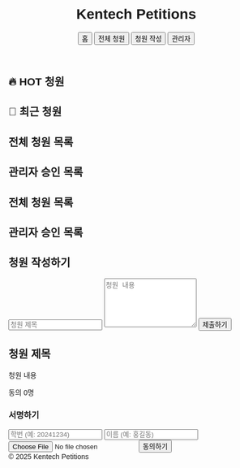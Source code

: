 <!DOCTYPE html>
<html lang="ko">
<head>
  <meta charset="UTF-8">
  <meta name="viewport" content="width=device-width, initial-scale=1.0">
  <title>Kentech Petitions</title>
  <script src="https://cdn.tailwindcss.com"></script>
  <script src="https://cdn.jsdelivr.net/npm/@supabase/supabase-js@1"></script>
  <style>body { font-family: 'Noto Sans KR', sans-serif; }</style>
</head>
<body class="bg-gray-100 text-gray-900">
  
<header class="bg-blue-700 text-white p-4 flex justify-between items-center">
  <h1 class="text-2xl font-bold">Kentech Petitions</h1>
  <nav class="space-x-4">
    <button onclick="showPage('main')">홈</button>
    <button onclick="showPage('list')">전체 청원</button>
    <button onclick="showPage('write')">청원 작성</button>
    <button onclick="showPage('admin')">관리자</button>
  </nav>
</header>
  
<section id="page-main" class="container mx-auto p-6">
  <h2 class="text-4xl font-bold mb-6">🔥 HOT 청원</h2>
  <div id="hot-petitions" class="grid grid-cols-1 md:grid-cols-2 lg:grid-cols-3 gap-6 mb-10"></div>

  <h2 class="text-3xl font-bold mb-4">📜 최근 청원</h2>
  <ul id="recent-petitions" class="divide-y divide-gray-300"></ul>
</section>

<section id="page-list" class="hidden container mx-auto p-6">
  <h2 class="text-3xl font-bold mb-6">전체 청원 목록</h2>
  <ul id="all-petitions" class="divide-y divide-gray-300"></ul>
</section>

<section id="page-admin" class="hidden container mx-auto p-6">
  <h2 class="text-3xl font-bold mb-6">관리자 승인 목록</h2>
  <ul id="unapproved-petitions" class="divide-y divide-gray-300"></ul>
</section>

<section id="page-list" class="hidden container mx-auto p-6">
  <h2 class="text-3xl font-bold mb-6">전체 청원 목록</h2>
  <ul id="all-petitions" class="divide-y divide-gray-300"></ul>
</section>

<section id="page-admin" class="hidden container mx-auto p-6">
  <h2 class="text-3xl font-bold mb-6">관리자 승인 목록</h2>
  <ul id="unapproved-petitions" class="divide-y divide-gray-300"></ul>
</section>

<section id="page-write" class="hidden container mx-auto p-6">
  <h2 class="text-3xl font-bold mb-6">청원 작성하기</h2>
  <input id="petition-title" type="text" class="w-full border p-2 mb-4 rounded" placeholder="청원 제목">
  <textarea id="petition-content" class="w-full border p-2 mb-4 rounded" placeholder="청원 내용" rows="6"></textarea>
  <button onclick="submitPetition()" class="bg-blue-700 text-white px-6 py-2 rounded">제출하기</button>
</section>

<section id="page-detail" class="hidden container mx-auto p-6">
  <h2 id="detail-title" class="text-3xl font-bold mb-4">청원 제목</h2>
  <p id="detail-description" class="text-gray-700 mb-6">청원 내용</p>
  <p id="detail-support" class="text-green-600 font-semibold mb-6">동의 0명</p>

 <div class="bg-gray-50 p-4 rounded mb-6">
  <h3 class="text-xl font-semibold mb-4">서명하기</h3>
  <input id="support-student-id" type="text" class="w-full border p-2 mb-2 rounded" placeholder="학번 (예: 20241234)">
  <input id="support-name" type="text" class="w-full border p-2 mb-2 rounded" placeholder="이름 (예: 홍길동)">
  <input id="support-file" type="file" class="w-full mb-2">
  <button onclick="submitSupport()" class="bg-green-600 text-white px-4 py-2 rounded">동의하기</button>
</div>
</section>

<script>
let currentPetition = null;
let supabaseClient = null;

window.onload = async () => {
  const supabaseUrl = 'https://ybbpzwvigqgleywnwkij.supabase.co';
  const supabaseKey = 'eyJhbGciOiJIUzI1NiIsInR5cCI6IkpXVCJ9.eyJpc3MiOiJzdXBhYmFzZSIsInJlZiI6InliYnB6d3ZpZ3FnbGV5d253a2lqIiwicm9sZSI6ImFub24iLCJpYXQiOjE3NDU5Mjk1NzUsImV4cCI6MjA2MTUwNTU3NX0.3JF0NvkBLyJZkFtcpOvtYkA8CfUnp_CKuAoI13CyJxg';
  supabaseClient = window.supabase.createClient(supabaseUrl, supabaseKey);
  console.log("✅ Supabase initialized", supabaseClient);

  await loadRecentPetitions();
  await loadAllPetitions();
  await loadHotPetitions();
  await loadUnapprovedPetitions();
};

function showPage(page) {
  const pages = ['main', 'list', 'detail', 'write', 'admin'];
  pages.forEach(id => {
    const el = document.getElementById(`page-${id}`);
    if (el) el.classList.add('hidden');
  });
  const showEl = document.getElementById(`page-${page}`);
  if (showEl) showEl.classList.remove('hidden');
}

async function submitPetition() {
  const title = document.getElementById('petition-title').value;
  const content = document.getElementById('petition-content').value;
  if (!title || !content) return alert('모든 항목을 입력해주세요.');

  const { error } = await supabaseClient.from('petitions').insert([
  { title, description: content, support_count: 0, approved: false }
]);

if (error) return alert('청원 등록 실패: ' + error.message);

// ✅ 바로 관리자 목록과 홈 목록 갱신
await loadRecentPetitions();
await loadAllPetitions();
await loadUnapprovedPetitions();
await loadHotPetitions();

// ✅ 등록 후 바로 관리자에게 승인 요청으로 이동하거나 메시지
alert('청원이 등록되었습니다. 관리자의 승인을 기다립니다.');
showPage('main'); // 또는 'admin'으로 보내도 OK

}

async function loadRecentPetitions() {
  const { data } = await supabaseClient.from('petitions')
    .select('*')
    .eq('approved', true)
    .order('created_at', { ascending: false })
    .limit(10);
  const list = document.getElementById('recent-petitions');
  list.innerHTML = '';
  data?.forEach(p => {
    const li = document.createElement('li');
    li.className = 'py-2 flex justify-between cursor-pointer hover:text-blue-600';
    li.innerHTML = `<span>${p.title}</span><span class="text-gray-500">${new Date(p.created_at).toLocaleDateString()}</span>`;
    li.onclick = () => openDetail(p);
    list.appendChild(li);
  });
}

async function loadAllPetitions() {
  const { data } = await supabaseClient.from('petitions')
    .select('*')
    .eq('approved', true)
    .order('created_at', { ascending: false });
  const list = document.getElementById('all-petitions');
  list.innerHTML = '';
  data?.forEach(p => {
    const li = document.createElement('li');
    li.className = 'py-4 flex justify-between cursor-pointer hover:text-blue-600';
    li.innerHTML = `<span>${p.title}</span><span>동의 ${p.support_count}명</span>`;
    li.onclick = () => openDetail(p);
    list.appendChild(li);
  });
}

async function loadHotPetitions() {
  const { data } = await supabaseClient.from('petitions')
    .select('*')
    .eq('approved', true)
    .order('support_count', { ascending: false })
    .limit(3);
  const container = document.getElementById('hot-petitions');
  container.innerHTML = '';
  data?.forEach(p => {
    const div = document.createElement('div');
    div.className = 'bg-white p-4 rounded shadow cursor-pointer hover:bg-blue-50';
    div.innerHTML = `<h3 class="text-xl font-bold mb-2">${p.title}</h3><p class="text-gray-600">동의 ${p.support_count}명</p>`;
    div.onclick = () => openDetail(p);
    container.appendChild(div);
  });
}

function openDetail(petition) {
  currentPetition = petition;
  document.getElementById('detail-title').textContent = petition.title;
  document.getElementById('detail-description').textContent = petition.description;
  document.getElementById('detail-support').textContent = `동의 ${petition.support_count}명`;
  showPage('detail');
}

async function submitSupport() {
  const studentId = document.getElementById('support-student-id').value.trim();
  const name = document.getElementById('support-name').value.trim();
  const file = document.getElementById('support-file').files[0];

  if (!studentId || !name || !file) {
    return alert('학번, 이름, 서명 파일을 모두 제출해주세요.');
  }

  // 중복 확인: 같은 청원에 동일한 학번+이름이 존재하는지
  const { data: existing, error: fetchError } = await supabaseClient
    .from('supports')
    .select('*')
    .eq('petition_id', currentPetition.id)
    .eq('student_id', studentId)
    .eq('name', name);

  if (fetchError) {
    console.error(fetchError);
    return alert('중복 확인 중 오류가 발생했습니다.');
  }

  if (existing.length > 0) {
    return alert('이미 동의한 청원입니다.');
  }

  const filename = `${Date.now()}_${encodeURIComponent(file.name)}`;
  const { error: uploadError } = await supabaseClient.storage.from('signatures').upload(filename, file);

  if (uploadError) return alert('파일 업로드 실패: ' + uploadError.message);

  const fileUrl = `https://ybbpzwvigqgleywnwkij.supabase.co/storage/v1/object/public/signatures/${filename}`;

  const { error } = await supabaseClient.from('supports').insert([{
    petition_id: currentPetition.id,
    student_id: studentId,
    name,
    file_url: fileUrl
  }]);

  if (error) return alert('서명 실패: ' + error.message);

  await supabaseClient
  .from('petitions')
  .update({ support_count: currentPetition.support_count + 1 })
  .eq('id', currentPetition.id);

  // ✅ 수동으로 메모리 객체 갱신
  currentPetition.support_count += 1;

  // ✅ 상세 페이지에 실시간 반영
  document.getElementById('detail-support').textContent = `동의 ${currentPetition.support_count}명`;

  alert('서명 완료!');
  showPage('main');
  await loadRecentPetitions();
  await loadAllPetitions();
  await loadHotPetitions();
}


async function loadUnapprovedPetitions() {
  const { data } = await supabaseClient.from('petitions')
    .select('*')
    .eq('approved', false)
    .order('created_at', { ascending: false });
  const list = document.getElementById('unapproved-petitions');
  list.innerHTML = '';
  data?.forEach(p => {
    const li = document.createElement('li');
    li.className = 'py-4 flex justify-between items-center';
    li.innerHTML = `<span>${p.title}</span><button class="bg-green-600 text-white px-4 py-1 rounded" onclick="approvePetition(${p.id})">승인</button>`;
    list.appendChild(li);
  });
}

async function approvePetition(id) {
  const { error } = await supabaseClient.from('petitions').update({ approved: true }).eq('id', id);
  if (error) return alert('승인 실패: ' + error.message);
  alert('승인 완료!');
  await loadUnapprovedPetitions();
}
</script>

<footer class="bg-gray-800 text-white text-center p-4 mt-12">© 2025 Kentech Petitions</footer>
</body>
</html>
